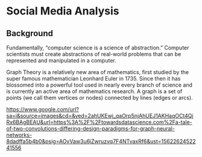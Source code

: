 # Social Media Analysis
## Background 
  Fundamentally, “computer science is a science of abstraction.” Computer scientists must create abstractions of real-world problems that can be represented and manipulated in a computer.

Graph Theory is a relatively new area of mathematics, first studied by the super famous mathematician Leonhard Euler in 1735. Since then it has blossomed into a powerful tool used in nearly every branch of science and is currently an active area of mathematics research. A graph is a set of points (we call them vertices or nodes) connected by lines (edges or arcs).

https://www.google.com/url?sa=i&source=images&cd=&ved=2ahUKEwj_qaOrp5njAhUEJ1AKHaqOCt4QjRx6BAgBEAU&url=https%3A%2F%2Ftowardsdatascience.com%2Fa-tale-of-two-convolutions-differing-design-paradigms-for-graph-neural-networks-8dadffa5b4b0&psig=AOvVaw3u6jZwruzvq7F4NTvaxRf6&ust=1562262452241556

